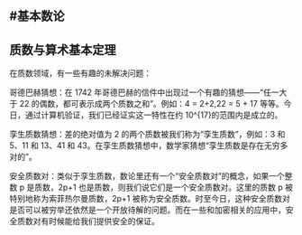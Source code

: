#基本数论
---

## 质数与算术基本定理

在质数领域，有一些有趣的未解决问题：

哥德巴赫猜想：在 1742 年哥德巴赫的信件中出现过一个有趣的猜想——“任一大于 22 的偶数，都可表示成两个质数之和”。例如：4 = 2+2,22 = 5 + 17 等等。今日，通过计算机验证，我们已经证实这一特性在约 10^{17}​​ 的范围内是成立的。

孪生质数猜想：差的绝对值为 2 的两个质数被我们称为“孪生质数”，例如：3 和 5、11 和 13、41 和 43。在孪生质数猜想中，数学家猜想“孪生质数是存在无穷多对的”。

安全质数对：类似于孪生质数，数论里还有一个“安全质数对”的概念，如果一个整数 p 是质数，2p+1 也是质数，则我们说它们是一个安全质数对。这里的质数 p 被特别地称为索菲热尔曼质数，2p+1 被称为安全质数。时至今日，这种安全质数对是否可以被穷举还依然是一个开放待解的问题。而在一些和加密相关的应用中，安全质数对有时候能给我们提供安全的保证。